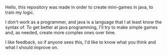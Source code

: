Hello, this repository was made in order to create mini-games in java, to train my logic.

I don't work as a programmer, and java is a language that I at least know the syntax of. To get better at java programming, I'll try to make simple games and, as needed, create more complex ones over time.

I like feedback, so if anyone sees this, I'd like to know what you think and what I should improve on.

